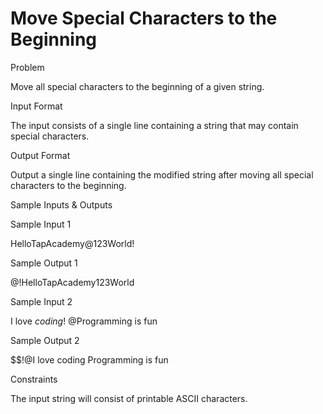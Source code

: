 # Move Special Characters to the Beginning

Problem





Move all special characters to the beginning of a given string.





Input Format



The input consists of a single line containing a string that may contain special characters.





Output Format



Output a single line containing the modified string after moving all special characters to the beginning.





Sample Inputs & Outputs



Sample Input 1

HelloTapAcademy@123World!



Sample Output 1

@!HelloTapAcademy123World







Sample Input 2

I love $coding$! @Programming is fun



Sample Output 2

$$!@I love coding Programming is fun







Constraints



The input string will consist of printable ASCII characters.





